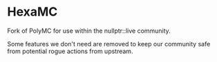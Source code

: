 # HexaMC

Fork of PolyMC for use within the nullptr::live community.

Some features we don't need are removed to keep our community safe from potential rogue actions from upstream.